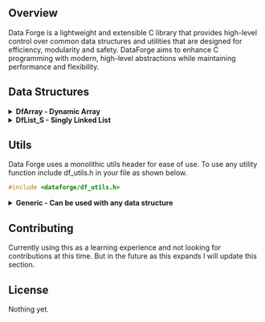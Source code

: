 ## Overview
Data Forge is a lightweight and extensible C library that provides high-level control over common data structures and utilities that are designed for efficiency, modularity and safety. DataForge aims to enhance C programming with modern, high-level abstractions while maintaining performance and flexibility.

## Data Structures

<details>
  <summary><strong>DfArray - Dynamic Array</strong></summary>

  ### DfArray
  DfArray is a lightweight, dynamic array that provides high-level and memory safe functionality to standard static C array's.
  
  ### Features
  - **Dynamic resizing**: Automatically expands when elements are added.
  - **Bounds checking**: Prevents out-of-bounds access with safe error handling.
  - **Generic storage**: Supports any data type via `void *` and configurable element sizes.
  - **Push/pop & unshift/shift operations**: Similar to JavaScript arrays.
  - **Functional mapping**: Apply functions to all elements.
  - **Iteration**: Iterate sequentially through all elements.
  
  <details>
    <summary><strong>Usage</strong></summary>
  
  #### Creating and Destroying an Array
  ```c
  DfArray *array = DfArray_Create(sizeof(int), 10);
  DfArray_Destroy(array);
  ```
  
  #### Getting and Setting Elements
  ```c
  int num = 10;
  DfArray_Set(array, 1, &num);
  int *retrieved = (int *)DfArray_Get(array, 1);
  printf("Retrieved value: %d\n", *retrieved);
  free(retrieved);
  ```
  
  #### Adding and Removing Elements
  ```c
  int value = 42;
  DfArray_Push(array, &value);
  int *popped = (int *)DfArray_Pop(array);
  printf("Popped value: %d\n", *popped);
  free(popped);
  
  int value2 = 25;
  DfArray_Unshift(array, &value2);
  int *shifted = (int *)DfArray_Shift(array);
  printf("Shifted value: %d\n", *shifted);
  free(shifted);
  
  int value3 = 30;
  DfArray_InsertAt(array, 1, &value3);
  int *inserted = (int *)DfArray_Get(array, 1);
  printf("Inserted value: %d\n", *inserted);
  free(inserted);
  DfArray_RemoveAt(array, 1);
  ```
  #### Iteration
  ```c
  DfArray *array = DfArray_Create(sizeof(int), 3);
  int nums[] = {10, 20, 30};
  for(int i = 0; i < 3; i++){
    DfArray_Push(array, &nums[i]);
  }

  Iterator it = DfArray_Iterator_Create(array);
  while(it.has_next(&it)){
    printf("Value: %d", *(int *)it.next(&it));
  };

  Iterator_Destroy(&it);
  DfArray_Destroy(array);
  ```
  
  #### Applying a Function to All Elements
  ```c
  void printInt(void *item) {
      printf("%d\n", *(int *)item);
  }
  DfArray_Map(array, printInt);
  ```
  </details>

  <details>
    <summary><strong>API Reference</strong></summary>
    
  #### `DfArray* DfArray_Create(size_t elem_size, size_t initial_capacity)`
  Allocates a new dynamic array.
  
  #### `void DfArray_Destroy(DfArray* array)`
  Frees memory associated with the array.
  
  #### `void DfArray_Push(DfArray* array, void *value)`
  Adds an element to the end, resizing if needed.
  
  #### `void *DfArray_Pop(DfArray* array)`
  Removes and retrieves the last element.
  
  #### `void DfArray_Unshift(DfArray* array, void *value)`
  Adds an element to the front, resizing if needed.
  
  #### `void *DfArray_Shift(DfArray* array)`
  Removes and retrieves the first element.
  
  #### `void DfArray_Set(DfArray* array, size_t index, void *value)`
  Updates a given element at a specified index.
  
  #### `void *DfArray_Get(DfArray* array, size_t index)`
  Retrieves an element with bounds checking.
  
  #### `void DfArray_InsertAt(DfArray* array, size_t index, void *value)`
  Inserts an element at a specified index and shifts following elements to the right.
  
  #### `void DfArray_RemoveAt(DfArray* array, size_t index)`
  Removes an element at a specified index and shifts following elements to the left.
  
  #### `void DfArray_Map(DfArray *array, void (*func)(void *))`
  Applies a function to each element.

  #### `Iterator DfArray_Iterator_Create(DfArray *array)`
  Creates an iterator for a dynamic array.
  
  #### `int DfArray_Iterator_Has_Next(Iterator *it)`
  Checks if there is a value to iterate over.
  
  #### `void *DfArray_Iterator_Next(Iterator *it)`
  Iterates over the next value in the array.
  
  </details>  
</details>
<details>
  <summary><strong>DfList_S - Singly Linked List</strong></summary>

  ### DfList_S
  DfList_S is a lightweight, dynamic singly linked list that provides high-level and memory safe functionality with generic type storage.

  ### Features
  - **Dynamic & Generic** – Stores any data type using void *
  - **Insertion** – Add elements at the front, back, or a specific index.
  - **Deletion** – Remove elements from the front, back, or a specific index.
  - **Access & Lookup** – Retrieve elements by index, find values with a comparator.
  - **Iteration** - Iterate sequentially through all elements.
  - **Safe Memory Management** – Custom cleanup function for freeing stored data.

<details>
    <summary><strong>Usage</strong></summary>
</details>

<details>
    <summary><strong>API Reference</strong></summary>

  #### `void DfList_S_Destroy(DfList_S *list, void (*cleanup)(void *element))`
  Free's a DfList_S struct and nodes. Allows user to pass cleanup function that determines how the elements stored in the linked list are free'd. 
</details>
</details>

## Utils
Data Forge uses a monolithic utils header for ease of use. To use any utility function include df_utils.h in your file as shown below.
```c
#include <dataforge/df_utils.h>
```

<details>
  <summary><strong>Generic - Can be used with any data structure</strong></summary>

  ### `void *DfMap(Iterator *it, void *(*func)(void *element))`
  DfMap takes an iterator and a function pointer as arguments. It iterates over any data structure and apply's a function to each element, then returns a new data structure      containing the modified elements.

  ### Usage
  ```c
  DfArray *array = DfArray_Create(sizeof(int), 3);
  int nums[] = {10, 20, 30};
  for(int i = 0; i < 3; i++){
    DfArray_Push(array, &nums[i]);
  }

  void *double_element(void *element) {
    int *value = (int *)element;
    int *modified_value = malloc(sizeof(int));
    *modified_value = (*value) * 2;
    return modified_value;
  }

  Iterator it = DfArray_Iterator_Create(array);

  // cast returned data structure to proper type
  DfArray *new_array = (DfArray *)DfMap(&it, double_element);
  ```
  ### `void *DfFilter(Iterator *it, bool (*func)(void *element))`
  DfFilter takes an iterator and function pointer that returns a bool as parameters. It iterates over any data structure and applies the comparison function to each element. It then returns a new data structure containing the filtered elements that met the condition in the comparison function.

  ### Usage
  ```c
  DfArray *array = DfArray_Create(sizeof(int), 3);
  int nums[] = {10, 23, 30};
  for(int i = 0; i < 3; i++){
    DfArray_Push(array, &nums[i]);
  }

  bool isEven(void *element) {
    return *(int *)element % 2 == 0;
  }

  Iterator it = DfArray_Iterator_Create(array);

  // Cast returned data structure to propper type
  DfArray *filtered = (DfArray *)DfFilter(&it, isEven);
  ```

### `void *DfFind(Iterator *it, bool (*func)(void *element))`
DfFind takes an iterator and a function pointer that returns a bool as parameters. It iterates over any data structure and applies the comparison function to each elemenet. It then returns the first element that meets the condition in the comparison function.

### Usage
```c
DfArray *array = DfArray_Create(sizeof(int), 3);
int nums[] = {10, 23, 30};
for(int i = 0; i < 3; i++){
    DfArray_Push(array, &nums[i]);
}

bool greater_than_10(void *element) {
  return *(int *)element > 10;
}

Iterator it = DfArray_Iterator_Create(array);
void *found = DfFind(&it, greater_than_10);

// Best practice to check for null before casting to propper type
if (found != NULL) {
  printf("Found element: %d", *(int *)found);
} else {
  printf("No element found");
}
```

### `void DfForEach(Iterator *it, void (*func)(void *element))`
DfForEach takes an iterator and a function pointer as parameters. It iterates through any data structure and applies the provided function to each element. It does not return anything nor does it modify the original data structure.

### Usage
```c
DfArray *array = DfArray_Create(sizeof(int), 3);
int nums[] = {10, 23, 30};
for(int i = 0; i < 3; i++){
    DfArray_Push(array, &nums[i]);
}

void print_num_plus_2(void *element) {
  printf("%d\n", *(int *)element + 2);
}

Iterator it = DfArray_Iterator_Create(array);
DfForEach(&it, print_num_plus_2);
```

### `size_t DfCount(Iterator *it, bool (*func)(void *element))`
DfCount takes an iterator and a function pointer as parameters. It iterates through any data structure and applies the passed in comparison function to each element to see if the element satisfies a condition, if the function returns true a count is incremented. The final count is then returned.

### Usage
```c
DfArray *array = DfArray_Create(sizeof(int), 3);
int nums[] = {10, 23, 30};
for(int i = 0; i < 3; i++){
    DfArray_Push(array, &nums[i]);
}

bool isEven(void *element) {
    return *(int *)element % 2 == 0;
}

Iterator it = DfArray_Iterator_Create(array);
size_t count = DfCount(&it, isEven);
```

### `void *DfReduce(Iterator *it, void *initial, void (*func)(void *accumulator, void *element))`
DfReduce takes a pointer to an interator, pointer to an initial value and a function pointer as parameters. It iterates through any data structure and applies the function to every element in the data structure and returns the reduced value.

### Usage
```c
  DfArray *array = DfArray_Create(sizeof(int), 3);
  int nums[] = {10, 23, 30};
  for(int i = 0; i < 3; i++) {
    DfArray_Push(array, &nums[i]);
  }
  Iterator it = DfArray_Iterator_Create(array);

  void sum_int(void *acc, void *elem) {
    *(int *)acc += *(int *)elem;
  }

  int initial = 0;
  int *reduced = (int *)DfReduce(&it, &initial, sum_int);
  printf("Reduced: %d", *reduced);

  free(reduced);
  Iterator_Destroy(&it);
  DfArray_Destroy(array);
```

### `void DfFreeAll(Iterator *it)`
DfFreeAll takes an iterator pointer as a parameter. It frees all elements in the data structure from memory without freeing the data structure struct itself allowing you to continue using the now empty data structure.

### Usage
```c
  DfArray *array = DfArray_Create(sizeof(int), 3);
  int nums[] = {10, 23, 30};
  for(int i = 0; i < 3; i++) {
    DfArray_Push(array, &nums[i]);
  }

  Iterator it = DfArray_Iterator_Create(array);
  DfFreeAll(&it);

  int newNum = 5;
  DfArray_Push(array, &newNum);
  
  Iterator_Destroy(&it);
  DfArray_Destroy(array);
```
</details>

## Contributing
Currently using this as a learning experience and not looking for contributions at this time. But in the future as this expands I will update this section.

## License
Nothing yet.

